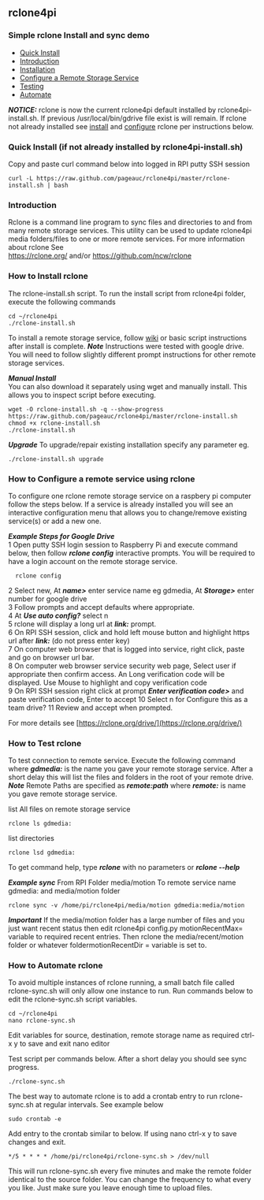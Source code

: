 ## rclone4pi
### Simple rclone Install and sync demo 

* [Quick Install](https://github.com/pageauc/rclone4pi/wiki/How-to-Setup-rclone#quick-install)
* [Introduction](https://github.com/pageauc/rclone4pi/wiki/How-to-Setup-rclone#introduction)  
* [Installation](https://github.com/pageauc/rclone4pi/wiki/How-to-Setup-rclone#how-to-install-rclone)  
* [Configure a Remote Storage Service](https://github.com/pageauc/rclone4pi/wiki/How-to-Setup-rclone#how-to-setup-a-remote-service-using-rclone)   
* [Testing](https://github.com/pageauc/rclone4pi/wiki/How-to-Setup-rclone#how-to-test-rclone)  
* [Automate](https://github.com/pageauc/rclone4pi/wiki/How-to-Setup-rclone#how-to-automate-rclone)  

***NOTICE:***  rclone is now the current rclone4pi default installed by rclone4pi-install.sh. If previous /usr/local/bin/gdrive file exist is will remain. If rclone not already installed see [install](https://github.com/pageauc/rclone4pi/wiki/How-to-Setup-rclone#how-to-install-rclone) and [configure](https://github.com/pageauc/rclone4pi/wiki/How-to-Setup-rclone#how-to-setup-a-remote-service-using-rclone) rclone per instructions below.

### Quick Install (if not already installed by rclone4pi-install.sh)
Copy and paste curl command below into logged in RPI putty SSH session

    curl -L https://raw.github.com/pageauc/rclone4pi/master/rclone-install.sh | bash

### Introduction
Rclone is a command line program to sync files and directories to and from many remote storage services. This utility can be used to update rclone4pi media folders/files to one or more remote services. For more information about rclone See  
 https://rclone.org/ and/or https://github.com/ncw/rclone
    
### How to Install rclone
The rclone-install.sh script. To run the install script from rclone4pi folder, execute the following commands

    cd ~/rclone4pi
    ./rclone-install.sh
    
To install a remote storage service, follow [wiki](https://github.com/pageauc/rclone4pi/wiki/How-to-Setup-rclone#how-to-configure-a-remote-service-using-rclone) or basic script instructions after install is complete. ***Note*** Instructions were tested with google drive. You will need to follow slightly different prompt instructions for other remote storage services.

***Manual Install***   
You can also download it separately using wget and manually install.  This allows you to inspect script before executing.

    wget -O rclone-install.sh -q --show-progress https://raw.github.com/pageauc/rclone4pi/master/rclone-install.sh
    chmod +x rclone-install.sh
    ./rclone-install.sh

***Upgrade***
To upgrade/repair existing installation specify any parameter eg.

    ./rclone-install.sh upgrade 

### How to Configure a remote service using rclone
To configure one rclone remote storage service on a raspbery pi computer follow the steps below.  If a service is already installed you will see an interactive configuration menu that allows you to change/remove existing service(s) or add a new one.

***Example Steps for Google Drive***    
1 Open putty SSH login session to Raspberry Pi and execute command below, then follow ***rclone config*** interactive prompts. You will be required to have a login account on the remote storage service.

      rclone config

2 Select new, At ***name>*** enter service name eg gdmedia, At ***Storage>*** enter number for google drive   
3 Follow prompts and accept defaults where appropriate.  
4 At ***Use auto config?*** select n  
5 rclone will display a long url at ***link:*** prompt.    
6 On RPI SSH session, click and hold left mouse button and highlight https url after ***link:*** (do not press enter key)    
7 On computer web browser that is logged into service, right click, paste and go on browser url bar.  
8 On computer web browser service security web page, Select user if appropriate then confirm access. An Long verification code will be displayed. Use Mouse to highlight and copy verification code    
9 On RPI SSH session right click at prompt ***Enter verification code>*** and paste verification code, Enter to accept
10 Select n for Configure this as a team drive?
11 Review and accept when prompted.
 
For more details see [https://rclone.org/drive/](https://rclone.org/drive/)

### How to Test rclone
To test connection to remote service. Execute the following command where ***gdmedia:*** is the name you gave your remote storage service. After a short delay this will list the files and folders in the root of your remote drive. ***Note*** Remote Paths are specified as ***remote:path*** where ***remote:*** is name you gave remote storage service. 

list All files on remote storage service

    rclone ls gdmedia:

list directories

    rclone lsd gdmedia:

To get command help, type ***rclone*** with no parameters or ***rclone --help***

***Example sync*** 
From RPI Folder media/motion
To remote service name gdmedia: and media/motion folder

    rclone sync -v /home/pi/rclone4pi/media/motion gdmedia:media/motion

***Important*** If the media/motion folder has a large number of files and you just want recent status then edit rclone4pi config.py motionRecentMax= variable to required recent entries. Then rclone the media/recent/motion folder or whatever foldermotionRecentDir = variable is set to. 

### How to Automate rclone

To avoid multiple instances of rclone running, a small batch file called rclone-sync.sh will only allow one instance to run. Run commands below to edit the rclone-sync.sh script variables.

    cd ~/rclone4pi
    nano rclone-sync.sh

Edit variables for source, destination, remote storage name as required
ctrl-x y to save and exit nano editor

Test script per commands below. After a short delay you should see sync progress.

    ./rclone-sync.sh

The best way to automate rclone is to add a crontab entry to run rclone-sync.sh at regular intervals. See example below

    sudo crontab -e
    
Add entry to the crontab similar to below. If using nano ctrl-x y to save changes and exit.

    */5 * * * * /home/pi/rclone4pi/rclone-sync.sh > /dev/null

This will run rclone-sync.sh every five minutes and make the remote folder identical to the source folder.  You can change the frequency to what every you like.  Just make sure you leave enough time to upload files. 


